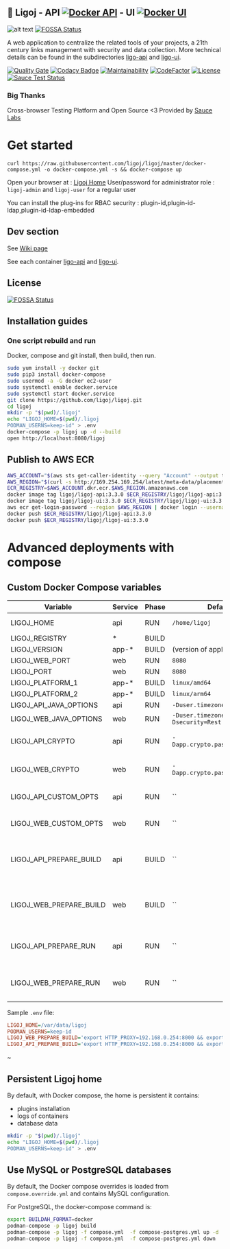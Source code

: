 ## :link: Ligoj - API [![Docker API](https://img.shields.io/docker/v/ligoj/ligoj-api)](https://hub.docker.com/r/ligoj/ligoj-api) - UI [![Docker UI](https://img.shields.io/docker/v/ligoj/ligoj-ui)](https://hub.docker.com/r/ligoj/ligoj-ui)

![alt text](https://github.com/ligoj/ligoj/raw/master/docs/assets/img/home-multi-project.png "Simple home page")
[![FOSSA Status](https://app.fossa.io/api/projects/git%2Bgithub.com%2Fligoj%2Fligoj.svg?type=shield)](https://app.fossa.io/projects/git%2Bgithub.com%2Fligoj%2Fligoj?ref=badge_shield)

A web application to centralize the related tools of your projects, a 21th century links management with security and
data collection.
More technical details can be found in the subdirectories [ligo-api](https://github.com/ligoj/ligoj/tree/master/app-api)
and [ligo-ui](https://github.com/ligoj/ligoj/tree/master/app-ui).

[![Quality Gate](https://sonarcloud.io/api/project_badges/measure?metric=alert_status&project=org.ligoj.app:root)](https://sonarcloud.io/dashboard/index/org.ligoj.app:root)
[![Codacy Badge](https://api.codacy.com/project/badge/Grade/abf810c094e44c0691f71174c707d6ed)](https://www.codacy.com/gh/ligoj/ligoj?utm_source=github.com&amp;utm_medium=referral&amp;utm_content=ligoj/ligoj&amp;utm_campaign=Badge_Grade)
[![Maintainability](https://api.codeclimate.com/v1/badges/f6bc3a113fddfad9151a/maintainability)](https://codeclimate.com/github/ligoj/ligoj/maintainability)
[![CodeFactor](https://www.codefactor.io/repository/github/ligoj/ligoj/badge)](https://www.codefactor.io/repository/github/ligoj/ligoj)
[![License](http://img.shields.io/:license-mit-blue.svg)](http://fabdouglas.mit-license.org/)
[![Sauce Test Status](https://saucelabs.com/buildstatus/fabdouglas)](https://saucelabs.com/u/fabdouglas)

### Big Thanks

Cross-browser Testing Platform and Open Source <3 Provided by [Sauce Labs][homepage]

[homepage]: https://saucelabs.com

# Get started

```
curl https://raw.githubusercontent.com/ligoj/ligoj/master/docker-compose.yml -o docker-compose.yml -s && docker-compose up
```

Open your browser at : [Ligoj Home](http://localhost:8080/ligoj)
User/password for administrator role : `ligoj-admin` and `ligoj-user` for a regular user

You can install the plug-ins for RBAC security : plugin-id,plugin-id-ldap,plugin-id-ldap-embedded

## Dev section

See [Wiki page](https://github.com/ligoj/ligoj/wiki/Dev-Setup)

See each container [ligo-api](https://github.com/ligoj/ligoj/tree/master/app-api)
and [ligo-ui](https://github.com/ligoj/ligoj/tree/master/app-ui).

## License

[![FOSSA Status](https://app.fossa.io/api/projects/git%2Bgithub.com%2Fligoj%2Fligoj.svg?type=large)](https://app.fossa.io/projects/git%2Bgithub.com%2Fligoj%2Fligoj?ref=badge_large)

## Installation guides

### One script rebuild and run

Docker, compose and git install, then build, then run.

``` bash
sudo yum install -y docker git
sudo pip3 install docker-compose
sudo usermod -a -G docker ec2-user
sudo systemctl enable docker.service
sudo systemctl start docker.service
git clone https://github.com/ligoj/ligoj.git
cd ligoj
mkdir -p "$(pwd)/.ligoj"
echo "LIGOJ_HOME=$(pwd)/.ligoj
PODMAN_USERNS=keep-id" > .env
docker-compose -p ligoj up -d --build
open http://localhost:8080/ligoj
```

## Publish to AWS ECR

``` bash
AWS_ACCOUNT="$(aws sts get-caller-identity --query "Account" --output text)"
AWS_REGION="$(curl -s http://169.254.169.254/latest/meta-data/placement/availability-zone | sed 's/\(.*\)[a-z]/\1/')"
ECR_REGISTRY=$AWS_ACCOUNT.dkr.ecr.$AWS_REGION.amazonaws.com
docker image tag ligoj/ligoj-api:3.3.0 $ECR_REGISTRY/ligoj/ligoj-api:3.3.0
docker image tag ligoj/ligoj-ui:3.3.0 $ECR_REGISTRY/ligoj/ligoj-ui:3.3.0
aws ecr get-login-password --region $AWS_REGION | docker login --username AWS --password-stdin $ECR_REGISTRY
docker push $ECR_REGISTRY/ligoj/ligoj-api:3.3.0
docker push $ECR_REGISTRY/ligoj/ligoj-ui:3.3.0
```

# Advanced deployments with compose

## Custom Docker Compose variables

| Variable                | Service | Phase | Default                               | Note                                                                                                                                                                                                                                 |
|-------------------------|---------|-------|---------------------------------------|--------------------------------------------------------------------------------------------------------------------------------------------------------------------------------------------------------------------------------------|
| LIGOJ_HOME              | api     | RUN   | `/home/ligoj`                         | To map a persistent home                                                                                                                                                                                                             |
| LIGOJ_REGISTRY          | *       | BUILD |                                       | To push to your registry                                                                                                                                                                                                             |
| LIGOJ_VERSION           | app-*   | BUILD | (version of application)              |                                                                                                                                                                                                                                      |
| LIGOJ_WEB_PORT          | web     | RUN   | `8080`                                | Internal WEB port                                                                                                                                                                                                                    |
| LIGOJ_PORT              | web     | RUN   | `8080`                                | Exposed port                                                                                                                                                                                                                         |
| LIGOJ_PLATFORM_1        | app-*   | BUILD | `linux/amd64`                         | Target image platform.                                                                                                                                                                                                               |
| LIGOJ_PLATFORM_2        | app-*   | BUILD | `linux/arm64`                         | Target image platform.                                                                                                                                                                                                               |
| LIGOJ_API_JAVA_OPTIONS  | api     | RUN   | `-Duser.timezone=UTC`                 |                                                                                                                                                                                                                                      |
| LIGOJ_WEB_JAVA_OPTIONS  | web     | RUN   | `-Duser.timezone=UTC -Dsecurity=Rest` |                                                                                                                                                                                                                                      |
| LIGOJ_API_CRYPTO        | api     | RUN   | `-Dapp.crypto.password=public`        | Double encryption feature, see [core-context-common.xml](https://github.com/ligoj/bootstrap/blob/5e23ac71c48bb89c8c44433bb4a89a30cbb4700c/bootstrap-core/src/main/resources/META-INF/spring/core-context-common.xml#L16C101-L16C101) |
| LIGOJ_WEB_CRYPTO        | web     | RUN   | `-Dapp.crypto.password=public`        | Double encryption feature, see [core-context-common.xml](https://github.com/ligoj/bootstrap/blob/5e23ac71c48bb89c8c44433bb4a89a30cbb4700c/bootstrap-core/src/main/resources/META-INF/spring/core-context-common.xml#L16C101-L16C101) |
| LIGOJ_API_CUSTOM_OPTS   | api     | RUN   | ``                                    | Additional Java properties  `LIGOJ_API_JAVA_OPTIONS`                                                                                                                                                                                 |
| LIGOJ_WEB_CUSTOM_OPTS   | web     | RUN   | ``                                    | Additional Java properties, merged with `LIGOJ_WEB_JAVA_OPTIONS`                                                                                                                                                                     |
| LIGOJ_API_PREPARE_BUILD | api     | BUILD | ``                                    | Additional Bash commands executed inside the builder , before `mvn` but after `MAVEN_OPTS` is set.                                                                                                                                   |
| LIGOJ_WEB_PREPARE_BUILD | web     | BUILD | ``                                    | Additional Bash commands executed inside the builder, before `mvn` but after `MAVEN_OPTS` is set.                                                                                                                                    |
| LIGOJ_API_PREPARE_RUN   | api     | RUN   | ``                                    | Additional Bash commands executed inside the final image, before `java`                                                                                                                                                              |
| LIGOJ_WEB_PREPARE_RUN   | web     | RUN   | ``                                    | Additional Bash commands executed inside the final image, before `java`                                                                                                                                                              |

Sample `.env` file:

``` ini
LIGOJ_HOME=/var/data/ligoj
PODMAN_USERNS=keep-id
LIGOJ_WEB_PREPARE_BUILD='export HTTP_PROXY=192.168.0.254:8000 && export HTTPS_PROXY=192.168.0.254:8000'
LIGOJ_API_PREPARE_BUILD='export HTTP_PROXY=192.168.0.254:8000 && export HTTPS_PROXY=192.168.0.254:8000'
```
~

## Persistent Ligoj home

By default, with Docker compose, the home is persistent it contains:

- plugins installation
- logs of containers
- database data

``` bash
mkdir -p "$(pwd)/.ligoj"
echo "LIGOJ_HOME=$(pwd)/.ligoj
PODMAN_USERNS=keep-id" > .env
```

## Use MySQL or PostgreSQL databases

By default, the Docker compose overrides is loaded from `compose.override.yml` and contains MySQL configuration.

For PostgreSQL, the docker-compose command is:

``` bash
export BUILDAH_FORMAT=docker
podman-compose -p ligoj build
podman-compose -p ligoj -f compose.yml  -f compose-postgres.yml up -d
podman-compose -p ligoj -f compose.yml  -f compose-postgres.yml down
```
